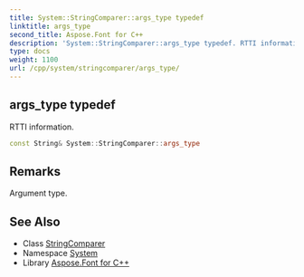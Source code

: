 ```yaml
---
title: System::StringComparer::args_type typedef
linktitle: args_type
second_title: Aspose.Font for C++
description: 'System::StringComparer::args_type typedef. RTTI information in C++.'
type: docs
weight: 1100
url: /cpp/system/stringcomparer/args_type/
---
```

## args_type typedef


RTTI information.

```cpp
const String& System::StringComparer::args_type
```

## Remarks


Argument type. 
## See Also

* Class [StringComparer](../)
* Namespace [System](../../)
* Library [Aspose.Font for C++](../../../)
